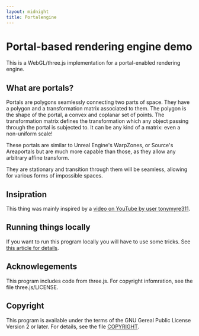 ```yaml
---
layout: midnight
title: Portalengine
---
```

# Portal-based rendering engine demo

This is a WebGL/three.js implementation for a portal-enabled rendering engine.

## What are portals?

Portals are polygons seamlessly connecting two parts of space.
They have a polygon and a transformation matrix associated to them.
The polygon is the shape of the portal, a convex and coplanar set of
points. The transformation matrix defines the transformation which
any object passing through the portal is subjected to. It can be any
kind of a matrix: even a non-uniform scale!

These portals are similar to Unreal Engine's WarpZones, or
Source's Areaportals but are much more capable than those, as they
allow any arbitrary affine transform.

They are stationary and transition through them will be seamless,
allowing for various forms of impossible spaces.

## Insipration

This thing was mainly inspired by a [video on YouTube by user
tonymyre311](https://www.youtube.com/watch?v=_xFbRecjKQA).

## Running things locally

If you want to run this program locally you will have to use some
tricks. See [this article for details](https://github.com/mrdoob/three.js/wiki/How-to-run-things-locally).

## Acknowlegements

This program includes code from three.js. For copyright infomration,
see the file three.js/LICENSE.

## Copyright

This program is available under the terms of the GNU Gereal Public
License Version 2 or later. For details, see the file [COPYRIGHT](https://github.com/dratini0/portalengine/blob/master/COPYRIGHT).
